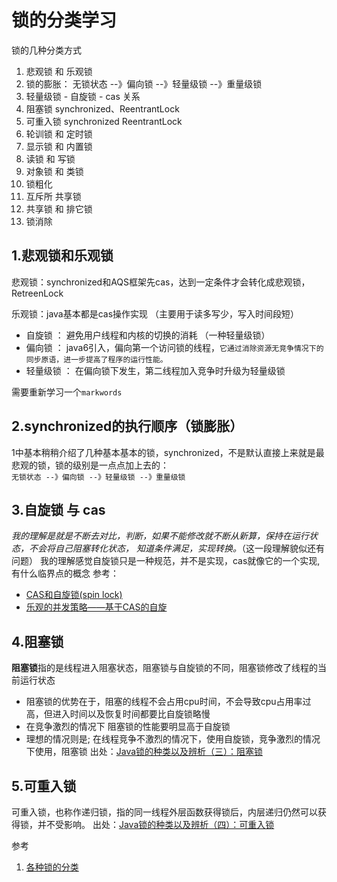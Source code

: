 # 锁的分类学习

锁的几种分类方式

1. 悲观锁 和 乐观锁
2. 锁的膨胀： 无锁状态 --》偏向锁 --》轻量级锁 --》重量级锁
3. 轻量级锁 - 自旋锁 - cas 关系
4. 阻塞锁 synchronized、ReentrantLock
5. 可重入锁 synchronized ReentrantLock
6. 轮训锁 和 定时锁
7. 显示锁 和 内置锁
8. 读锁 和 写锁
9. 对象锁 和 类锁
10. 锁粗化
11. 互斥所 共享锁
12. 共享锁 和 排它锁
13. 锁消除

## 1.悲观锁和乐观锁
悲观锁：synchronized和AQS框架先cas，达到一定条件才会转化成悲观锁，RetreenLock

乐观锁：java基本都是cas操作实现 （主要用于读多写少，写入时间段短）
* 自旋锁 ：     避免用户线程和内核的切换的消耗 （一种轻量级锁）
* 偏向锁 ：     java6引入，偏向第一个访问锁的线程，``它通过消除资源无竞争情况下的同步原语，进一步提高了程序的运行性能。``
* 轻量级锁 ：   在偏向锁下发生，第二线程加入竞争时升级为轻量级锁

需要重新学习一个`markwords`

## 2.synchronized的执行顺序（锁膨胀）
1中基本稍稍介绍了几种基本基本的锁，synchronized，不是默认直接上来就是最悲观的锁，锁的级别是一点点加上去的：<br/>
`无锁状态 --》偏向锁 --》轻量级锁 --》重量级锁`


## 3.自旋锁 与 cas
*我的理解是就是不断去对比，判断，如果不能修改就不断从新算，保持在运行状态，不会将自己阻塞转化状态，
知道条件满足，实现转换。*（这一段理解貌似还有问题）
我的理解感觉自旋锁只是一种规范，并不是实现，cas就像它的一个实现,有什么临界点的概念
参考：
* [CAS和自旋锁(spin lock)](http://www.cnblogs.com/thomaschen750215/p/4122068.html)
* [乐观的并发策略——基于CAS的自旋](https://blog.csdn.net/wangyangzhizhou/article/details/39160471)


## 4.阻塞锁
**阻塞锁**指的是线程进入阻塞状态，阻塞锁与自旋锁的不同，阻塞锁修改了线程的当前运行状态
* 阻塞锁的优势在于，阻塞的线程不会占用cpu时间，不会导致cpu占用率过高，但进入时间以及恢复时间都要比自旋锁略慢
* 在竞争激烈的情况下 阻塞锁的性能要明显高于自旋锁
* 理想的情况则是; 在线程竞争不激烈的情况下，使用自旋锁，竞争激烈的情况下使用，阻塞锁
出处：[Java锁的种类以及辨析（三）：阻塞锁](http://ifeve.com/java_lock_see3/)

## 5.可重入锁
可重入锁，也称作递归锁，指的同一线程外层函数获得锁后，内层递归仍然可以获得锁，并不受影响。
出处：[Java锁的种类以及辨析（四）：可重入锁](http://ifeve.com/java_lock_see4/)

参考
1. [各种锁的分类](https://blog.csdn.net/a314773862/article/details/54095819)
